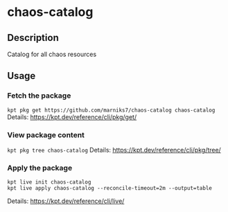 # chaos-catalog

## Description
Catalog for all chaos resources

## Usage

### Fetch the package
`kpt pkg get https://github.com/marniks7/chaos-catalog chaos-catalog`
Details: https://kpt.dev/reference/cli/pkg/get/

### View package content
`kpt pkg tree chaos-catalog`
Details: https://kpt.dev/reference/cli/pkg/tree/

### Apply the package
```
kpt live init chaos-catalog
kpt live apply chaos-catalog --reconcile-timeout=2m --output=table
```
Details: https://kpt.dev/reference/cli/live/
